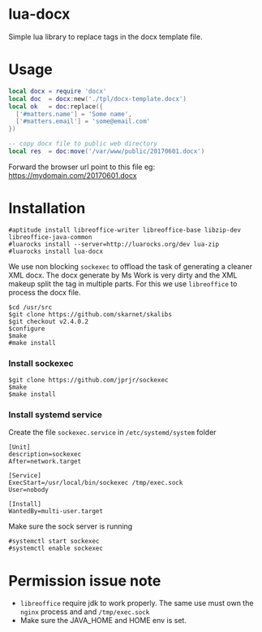 # lua-docx
Simple lua library to replace tags in the docx template file.


# Usage

```lua
local docx = require 'docx'
local doc  = docx:new('./tpl/docx-template.docx')
local ok   = doc:replace({ 
  ['#matters.name'] = 'Some name',
  ['#matters.email'] = 'some@email.com'
})

-- copy docx file to public web directory
local res  = doc:move('/var/www/public/20170601.docx')

```

Forward the browser url point to this file eg: https://mydomain.com/20170601.docx

# Installation


```
#aptitude install libreoffice-writer libreoffice-base libzip-dev libreoffice-java-common
#luarocks install --server=http://luarocks.org/dev lua-zip
#luarocks install lua-docx
```

We use non blocking `sockexec` to offload the task of generating a cleaner XML docx.
The docx generate by Ms Work is very dirty and the XML makeup split the tag in multiple parts.
For this we use `libreoffice` to process the docx file.


```
$cd /usr/src
$git clone https://github.com/skarnet/skalibs
$git checkout v2.4.0.2
$configure
$make
#make install
```

### Install sockexec

```
$git clone https://github.com/jprjr/sockexec
$make
$make install
```

### Install systemd service

Create the file `sockexec.service` in `/etc/systemd/system` folder

```
[Unit]
description=sockexec
After=network.target

[Service]
ExecStart=/usr/local/bin/sockexec /tmp/exec.sock
User=nobody

[Install]
WantedBy=multi-user.target
```

Make sure the sock server is running

```
#systemctl start sockexec
#systemctl enable sockexec
```

# Permission issue note

- `libreoffice` require jdk to work properly. The same use must own the `nginx` process and and `/tmp/exec.sock`
-  Make sure the JAVA_HOME and HOME env is set.

